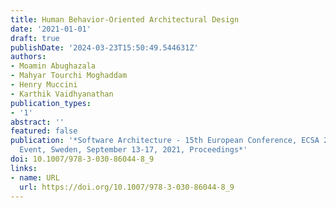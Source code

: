 ```yaml
---
title: Human Behavior-Oriented Architectural Design
date: '2021-01-01'
draft: true
publishDate: '2024-03-23T15:50:49.544631Z'
authors:
- Moamin Abughazala
- Mahyar Tourchi Moghaddam
- Henry Muccini
- Karthik Vaidhyanathan
publication_types:
- '1'
abstract: ''
featured: false
publication: '*Software Architecture - 15th European Conference, ECSA 2021, Virtual
  Event, Sweden, September 13-17, 2021, Proceedings*'
doi: 10.1007/978-3-030-86044-8_9
links:
- name: URL
  url: https://doi.org/10.1007/978-3-030-86044-8_9
---
```


